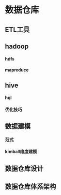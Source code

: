 # 数据仓库

## ETL工具

## hadoop
#### hdfs
#### mapreduce

## hive
#### hql
#### 优化技巧

## 数据建模
#### 范式
#### kimball维度建模

## 数据仓库设计

## 数据仓库体系架构
